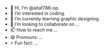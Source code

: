 - 👋 Hi, I’m @altaf786-op
- 👀 I’m interested in coding.
- 🌱 I’m currently learning graphic designing.
- 💞️ I’m looking to collaborate on ...
- 📫 How to reach me ...
- 😄 Pronouns: ...
- ⚡ Fun fact: ...

<!---
altaf786-op/altaf786-op is a ✨ special ✨ repository because its `README.md` (this file) appears on your GitHub profile.
You can click the Preview link to take a look at your changes.
--->
